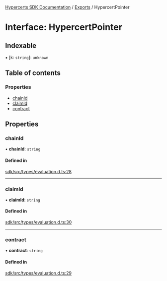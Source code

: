 [Hypercerts SDK Documentation](../README.md) / [Exports](../modules.md) / HypercertPointer

# Interface: HypercertPointer

## Indexable

▪ [k: `string`]: `unknown`

## Table of contents

### Properties

- [chainId](HypercertPointer.md#chainid)
- [claimId](HypercertPointer.md#claimid)
- [contract](HypercertPointer.md#contract)

## Properties

### chainId

• **chainId**: `string`

#### Defined in

[sdk/src/types/evaluation.d.ts:28](https://github.com/Network-Goods/hypercerts/blob/9677274/sdk/src/types/evaluation.d.ts#L28)

---

### claimId

• **claimId**: `string`

#### Defined in

[sdk/src/types/evaluation.d.ts:30](https://github.com/Network-Goods/hypercerts/blob/9677274/sdk/src/types/evaluation.d.ts#L30)

---

### contract

• **contract**: `string`

#### Defined in

[sdk/src/types/evaluation.d.ts:29](https://github.com/Network-Goods/hypercerts/blob/9677274/sdk/src/types/evaluation.d.ts#L29)
